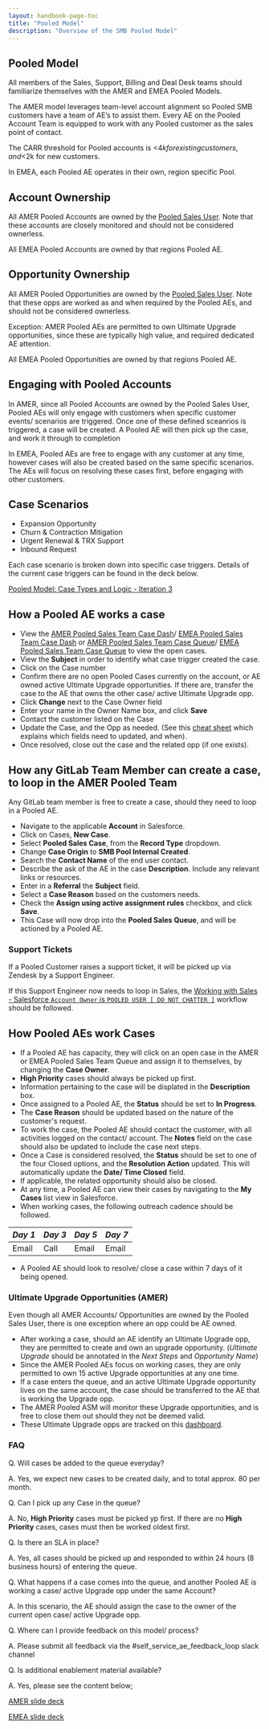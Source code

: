 ```yaml
---
layout: handbook-page-toc
title: "Pooled Model"
description: "Overview of the SMB Pooled Model"
---
```


## Pooled Model

All members of the Sales, Support, Billing and Deal Desk teams should familiarize themselves with the AMER and EMEA Pooled Models.  

The AMER model leverages team-level account alignment so Pooled SMB customers have a team of AE’s to assist them.  Every AE on the Pooled Account Team is equipped to work with any Pooled customer as the sales point of contact.

The CARR threshold for Pooled accounts is <$4k for existing customers, and <$2k for new customers.

In EMEA, each Pooled AE operates in their own, region specific Pool. 

## Account Ownership

All AMER Pooled Accounts are owned by the [Pooled Sales User](https://gitlab.my.salesforce.com/0058X00000F1YFq?noredirect=1&isUserEntityOverride=1).  Note that these accounts are closely monitored and should not be considered ownerless.

All EMEA Pooled Accounts are owned by that regions Pooled AE.

## Opportunity Ownership

All AMER Pooled Opportunities are owned by the [Pooled Sales User](https://gitlab.my.salesforce.com/0058X00000F1YFq?noredirect=1&isUserEntityOverride=1).  Note that these opps are worked as and when required by the Pooled AEs, and should not be considered ownerless.

Exception: AMER Pooled AEs are permitted to own Ultimate Upgrade opportunities, since these are typically high value, and required dedicated AE attention. 

All EMEA Pooled Opportunities are owned by that regions Pooled AE.

## Engaging with Pooled Accounts

In AMER, since all Pooled Accounts are owned by the Pooled Sales User, Pooled AEs will only engage with customers when specific customer events/ scenarios are triggered.  Once one of these defined sceanrios is triggered, a case will be created. A Pooled AE will then pick up the case, and work it through to completion

In EMEA, Pooled AEs are free to engage with any customer at any time, however cases will also be created based on the same specific scenarios.  The AEs will focus on resolving these cases first, before engaging with other customers. 

## Case Scenarios

- Expansion Opportunity
- Churn & Contraction Mitigation
- Urgent Renewal & TRX Support
- Inbound Request

Each case scenario is broken down into specific case triggers.  Details of the current case triggers can be found in the deck below.

[Pooled Model: Case Types and Logic - Iteration 3](https://docs.google.com/presentation/d/1CYNMh4PND1qk9bwtWkNFUryOuXVmIiYh4twe_CcXqHg/edit#slide=id.g1287bf62b57_0_209)


## How a Pooled AE works a case

- View the [AMER Pooled Sales Team Case Dash](https://gitlab.my.salesforce.com/01Z8X000001Dk59)/ [EMEA Pooled Sales Team Case Dash](https://gitlab.my.salesforce.com/01ZPL0000004jJV) or [AMER Pooled Sales Team Case Queue](https://gitlab.my.salesforce.com/500?fcf=00B8X000009wTi0)/ [EMEA Pooled Sales Team Case Queue](https://gitlab.my.salesforce.com/500?fcf=00BPL00000009Hp) to view the open cases.
- View the **Subject** in order to identify what case trigger created the case.
- Click on the Case number
- Confirm there are no open Pooled Cases currently on the account, or AE owned active Ultimate Upgrade opportunities. If there are, transfer the case to the AE that owns the other case/ active Ultimate Upgrade opp.
- Click **Change** next to the Case Owner field
- Enter your name in the Owner Name box, and click **Save**
- Contact the customer listed on the Case
- Update the Case, and the Opp as needed. (See this [cheat sheet](https://docs.google.com/spreadsheets/d/1fDEr7dDfN3ZCJZAd1UU6v6TNntC-tSBbB0p3O7eLFlI/edit#gid=0) which explains which fields need to updated, and when). 
- Once resolved, close out the case and the related opp (if one exists).

## How any GitLab Team Member can create a case, to loop in the AMER Pooled Team

Any GitLab team member is free to create a case, should they need to loop in a Pooled AE. 

- Navigate to the applicable **Account** in Salesforce.
- Click on Cases, **New Case**.
- Select **Pooled Sales Case**, from the **Record Type** dropdown. 
- Change **Case Origin** to **SMB Pool Internal Created**.
- Search the **Contact Name** of the end user contact.
- Describe the ask of the AE in the case **Description**. Include any relevant links or resources.
- Enter in a **Referral** the **Subject** field.
- Select a **Case Reason** based on the customers needs.
- Check the **Assign using active assignment rules** checkbox, and click **Save**.
- This Case will now drop into the **Pooled Sales Queue**, and will be actioned by a Pooled AE.

### Support Tickets

If a Pooled Customer raises a support ticket, it will be picked up via Zendesk by a Support Engineer.  

If this Support Engineer now needs to loop in Sales, the [Working with Sales - Salesforce `Account Owner` is `POOLED USER [ DO NOT CHATTER ]`](https://about.gitlab.com/handbook/support/license-and-renewals/workflows/working_with_sales.html#if-the-salesforce-account-owner-is-pooled-user--do-not-chatter-) workflow should be followed.


## How Pooled AEs work Cases

- If a Pooled AE has capacity, they will click on an open case in the AMER or EMEA Pooled Sales Team Queue and assign it to themselves, by changing the **Case Owner**.
- **High Priority** cases should always be picked up first. 
- Information pertaining to the case will be displated in the **Description** box.
- Once assigned to a Pooled AE, the **Status** should be set to **In Progress**.
- The **Case Reason** should be updated based on the nature of the customer's request.
- To work the case, the Pooled AE should contact the customer, with all activities logged on the contact/ account. The **Notes** field on the case should also be updated to include the case next steps.
- Once a Case is considered resolved, the **Status** should be set to one of the four Closed options, and the **Resolution Action** updated. This will automatically update the **Date/ Time Closed** field.
- If applicable, the related opportunity should also be closed. 
- At any time, a Pooled AE can view their cases by navigating to the **My Cases** list view in Salesforce.
- When working cases, the following outreach cadence should be followed.  

| *Day 1* | *Day 3* | *Day 5*| *Day 7*        | 
|----------------------|--------|-----------------|-------------------|
| Email          | Call | Email   | Email      | 

- A Pooled AE should look to resolve/ close a case within 7 days of it being opened. 

### Ultimate Upgrade Opportunities (AMER)

Even though all AMER Accounts/ Opportunities are owned by the Pooled Sales User, there is one exception where an opp could be AE owned.

- After working a case, should an AE identify an Ultimate Upgrade opp, they are permitted to create and own an upgrade opportunity. (_Ultimate Upgrade_ should be annotated in the _Next Steps_ and _Opportunity Name_)
- Since the AMER Pooled AEs focus on working cases, they are only permitted to own 15 active Upgrade opportunities at any one time.
- If a case enters the queue, and an active Ultimate Upgrade opportunity lives on the same account, the case should be transferred to the AE that is working the Upgrade opp.
- The AMER Pooled ASM will monitor these Upgrade opportunities, and is free to close them out should they not be deemed valid.
- These Ultimate Upgrade opps are tracked on this [dashboard](https://gitlab.my.salesforce.com/01ZPL0000005I4L).

### FAQ
 
Q. 	Will cases be added to the queue everyday?

A.	Yes, we expect new cases to be created daily, and to total approx. 80 per month.

Q. 	Can I pick up any Case in the queue?

A.	No, **High Priority** cases must be picked yp first.  If there are no **High Priority** cases, cases must then be worked oldest first.

Q.	Is there an SLA in place?

A.	Yes, all cases should be picked up and responded to within 24 hours (8 business hours) of entering the queue.

Q.	What happens if a case comes into the queue, and another Pooled AE is working a case/ active Upgrade opp under the same Account?

A.	In this scenario, the AE should assign the case to the owner of the current open case/ active Upgrade opp.

Q.  Where can I provide feedback on this model/ process?

A.  Please submit all feedback via the #self_service_ae_feedback_loop slack channel

Q.  Is additional enablement material available?

A.  Yes, please see the content below;

[AMER slide deck](https://docs.google.com/presentation/d/1IWgcHXbFN5UVNHCWXtF1fKj_9k5h5KlQGClY-2RbqUE/edit#slide=id.g12b319f6181_0_5)

[EMEA slide deck](https://docs.google.com/presentation/d/1USd3T_KOkixdxY9T0M9jwTKb9V1YkFDeYkoj4Zh57IM/edit#slide=id.g12b319f6181_0_5)

